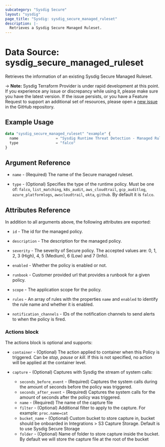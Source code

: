 ```yaml
---
subcategory: "Sysdig Secure"
layout: "sysdig"
page_title: "Sysdig: sysdig_secure_managed_ruleset"
description: |-
  Retrieves a Sysdig Secure Managed Ruleset.
---
```


# Data Source: sysdig_secure_managed_ruleset

Retrieves the information of an existing Sysdig Secure Managed Ruleset.

-> **Note:** Sysdig Terraform Provider is under rapid development at this point. If you experience any issue or discrepancy while using it, please make sure you have the latest version. If the issue persists, or you have a Feature Request to support an additional set of resources, please open a [new issue](https://github.com/sysdiglabs/terraform-provider-sysdig/issues/new) in the GitHub repository.

## Example Usage

```terraform
data "sysdig_secure_managed_ruleset" "example" {
  name                 = "Sysdig Runtime Threat Detection - Managed Ruleset"
  type                 = "falco"
}
```

## Argument Reference

* `name` - (Required) The name of the Secure managed ruleset.

* `type` - (Optional) Specifies the type of the runtime policy. Must be one of: `falco`, `list_matching`, `k8s_audit`,
  `aws_cloudtrail`, `gcp_auditlog`, `azure_platformlogs`, `awscloudtrail`, `okta`, `github`. By default it is `falco`.

## Attributes Reference

In addition to all arguments above, the following attributes are exported:

* `id` - The id for the managed policy.

* `description` - The description for the managed policy.

* `severity` -  The severity of Secure policy. The accepted values
    are: 0, 1, 2, 3 (High), 4, 5 (Medium), 6 (Low) and 7 (Info).

* `enabled` - Whether the policy is enabled or not.

* `runbook` - Customer provided url that provides a runbook for a given policy.

* `scope` - The application scope for the policy.

* `rules` - An array of rules with the properties `name` and `enabled` to identify the rule name and whether it is enabled.

* `notification_channels` - IDs of the notification channels to send alerts to
    when the policy is fired.

### Actions block

The actions block is optional and supports:

* `container` - (Optional) The action applied to container when this Policy is
    triggered. Can be *stop*, *pause* or *kill*. If this is not specified,
    no action will be applied at the container level.

* `capture` - (Optional) Captures with Sysdig the stream of system calls:
    * `seconds_before_event` - (Required) Captures the system calls during the
    amount of seconds before the policy was triggered.
    * `seconds_after_event` - (Required) Captures the system calls for the amount
    of seconds after the policy was triggered.
    * `name` - (Required) The name of the capture file
    * `filter` - (Optional) Additional filter to apply to the capture. For example: `proc.name=cat`
    * `bucket_name` - (Optional) Custom bucket to store capture in, 
    bucket should be onboarded in Integrations > S3 Capture Storage. Default is to use Sysdig Secure Storage 
    * `folder` - (Optional) Name of folder to store capture inside the bucket. 
    By default we will store the capture file at the root of the bucket
